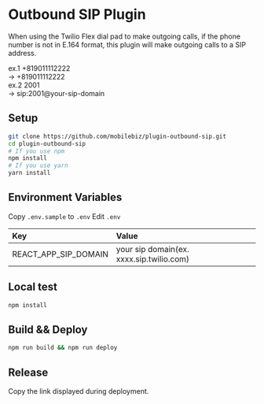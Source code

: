 # Outbound SIP Plugin

When using the Twilio Flex dial pad to make outgoing calls, if the phone number is not in E.164 format, this plugin will make outgoing calls to a SIP address.

ex.1 +819011112222  
-> +819011112222  
ex.2 2001  
-> sip:2001@your-sip-domain

## Setup

```bash
git clone https://github.com/mobilebiz/plugin-outbound-sip.git
cd plugin-outbound-sip
# If you use npm 
npm install
# If you use yarn
yarn install
```

## Environment Variables

Copy `.env.sample` to `.env`
Edit `.env`

Key|Value
:--|:--
REACT_APP_SIP_DOMAIN|your sip domain(ex. xxxx.sip.twilio.com)

## Local test

```bash
npm install
```

## Build && Deploy

```bash
npm run build && npm run deploy
```

## Release

Copy the link displayed during deployment.
